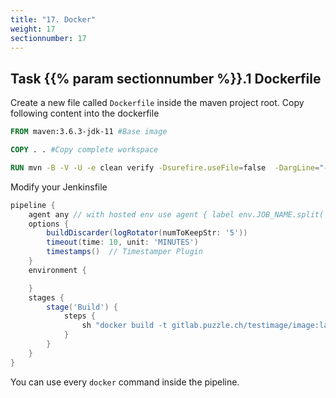 ```yaml
---
title: "17. Docker"
weight: 17
sectionnumber: 17
---
```




## Task {{% param sectionnumber %}}.1 Dockerfile

Create a new file called `Dockerfile` inside the maven project root. Copy following content into the dockerfile

```dockerfile
FROM maven:3.6.3-jdk-11 #Base image

COPY . . #Copy complete workspace

RUN mvn -B -V -U -e clean verify -Dsurefire.useFile=false  -DargLine="-Djdk.net.URLClassPath.disableClassPathURLCheck=true" #Start maven build

```

Modify your Jenkinsfile

```groovy
pipeline {
    agent any // with hosted env use agent { label env.JOB_NAME.split('/')[0] }
    options {
        buildDiscarder(logRotator(numToKeepStr: '5'))
        timeout(time: 10, unit: 'MINUTES')
        timestamps()  // Timestamper Plugin
    }
    environment {

    }
    stages {
        stage('Build') {
            steps {
                sh "docker build -t gitlab.puzzle.ch/testimage/image:latest ."
            }
        }
    }
}
```

You can use every `docker` command inside the pipeline.
